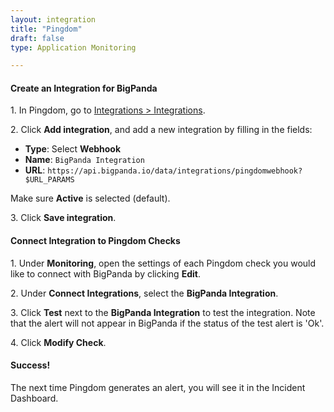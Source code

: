 ```yaml
---
layout: integration
title: "Pingdom"
draft: false
type: Application Monitoring

---
```


#### Create an Integration for BigPanda

1\. In Pingdom, go to [Integrations > Integrations](https://my.pingdom.com/integrations/settings).

2\. Click **Add integration**, and add a new integration by filling in the fields:

* **Type**: Select **Webhook**
* **Name**: `BigPanda Integration`
* **URL**: `https://api.bigpanda.io/data/integrations/pingdomwebhook?$URL_PARAMS`

Make sure **Active** is selected (default).

3\. Click **Save integration**.

<!-- section-separator -->

#### Connect Integration to Pingdom Checks

1\. Under **Monitoring**, open the settings of each Pingdom check you would like to connect with BigPanda by clicking **Edit**.

2\. Under **Connect Integrations**, select the **BigPanda Integration**.

3\. Click **Test** next to the **BigPanda Integration** to test the integration. Note that the alert will not appear in BigPanda if the status of the test alert is 'Ok'.

4\. Click **Modify Check**.


<!-- section-separator -->

#### Success!

The next time Pingdom generates an alert, you will see it in the Incident Dashboard.
